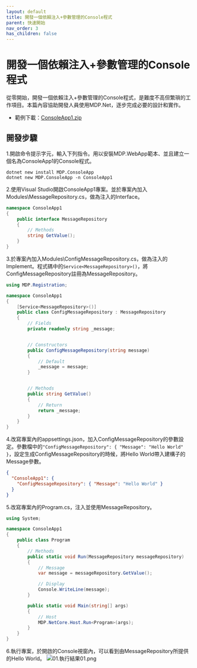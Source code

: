 ```yaml
---
layout: default
title: 開發一個依賴注入+參數管理的Console程式
parent: 快速開始
nav_order: 3
has_children: false
---
```


# 開發一個依賴注入+參數管理的Console程式

從零開始，開發一個依賴注入+參數管理的Console程式，是難度不高但繁瑣的工作項目。本篇內容協助開發人員使用MDP.Net，逐步完成必要的設計和實作。

- 範例下載：[ConsoleApp1.zip](https://clark159.github.io/MDP.Net/快速開始/開發一個依賴注入+參數管理的Console程式/ConsoleApp1.zip)


## 開發步驟

1.開啟命令提示字元，輸入下列指令。用以安裝MDP.WebApp範本、並且建立一個名為ConsoleApp1的Console程式。

```
dotnet new install MDP.ConsoleApp
dotnet new MDP.ConsoleApp -n ConsoleApp1
```

2.使用Visual Studio開啟ConsoleApp1專案。並於專案內加入Modules\MessageRepository.cs，做為注入的Interface。

```csharp
namespace ConsoleApp1
{
    public interface MessageRepository
    {
        // Methods
        string GetValue();
    }
}
```

3.於專案內加入Modules\ConfigMessageRepository.cs，做為注入的Implement。程式碼中的``` Service<MessageRepository>() ```，將ConfigMessageRepository註冊為MessageRepository。

```csharp
using MDP.Registration;

namespace ConsoleApp1
{
    [Service<MessageRepository>()]
    public class ConfigMessageRepository : MessageRepository
    {
        // Fields
        private readonly string _message;


        // Constructors
        public ConfigMessageRepository(string message)
        {
            // Default
            _message = message;
        }


        // Methods
        public string GetValue()
        {
            // Return
            return _message;
        }
    }
}
```

4.改寫專案內的appsettings.json，加入ConfigMessageRepository的參數設定。參數檔中的``` "ConfigMessageRepository": { "Message": "Hello World" } ```，設定生成ConfigMessageRepository的時候，將Hello World帶入建構子的Message參數。

```json
{
  "ConsoleApp1": {
    "ConfigMessageRepository": { "Message": "Hello World" }
  }
}
```

5.改寫專案內的Program.cs，注入並使用MessageRepository。

```csharp
using System;

namespace ConsoleApp1
{
    public class Program
    {
        // Methods
        public static void Run(MessageRepository messageRepository)
        {
            // Message
            var message = messageRepository.GetValue();

            // Display
            Console.WriteLine(message);
        }

        public static void Main(string[] args)
        {
            // Host
            MDP.NetCore.Host.Run<Program>(args);
        }
    }
}
```

6.執行專案，於開啟的Console視窗內，可以看到由MessageRepository所提供的Hello World。
![01.執行結果01.png](https://clark159.github.io/MDP.Net/快速開始/開發一個依賴注入+參數管理的Console程式/01.執行結果01.png)
